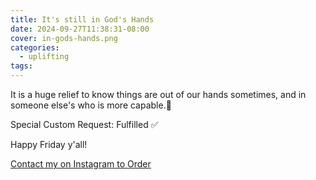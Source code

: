 ```yaml
---
title: It's still in God's Hands
date: 2024-09-27T11:38:31-08:00
cover: in-gods-hands.png
categories:
  - uplifting
tags:
---
```


It is a huge relief to know things are out of our hands sometimes, and in someone else's who is more capable.🩷

Special Custom Request: Fulfilled ✅

Happy Friday y'all!

<!--more-->
[Contact my on Instagram to Order](https://www.instagram.com/p/DAbr3uFSm7n/)

